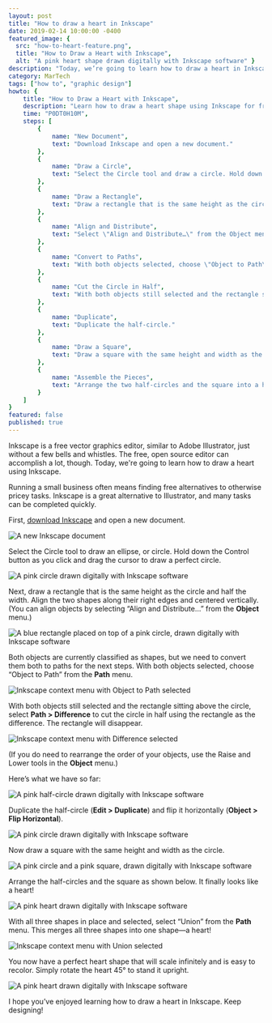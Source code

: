 ```yaml
---
layout: post
title: "How to draw a heart in Inkscape"
date: 2019-02-14 10:00:00 -0400
featured_image: {
  src: "how-to-heart-feature.png",
  title: "How to Draw a Heart with Inkscape",
  alt: "A pink heart shape drawn digitally with Inkscape software" }
description: "Today, we’re going to learn how to draw a heart in Inkscape. Inkscape is a free vector graphics editor, similar to Adobe Illustrator."
category: MarTech
tags: ["how to", "graphic design"]
howto: {
	title: "How to Draw a Heart with Inkscape",
	description: "Learn how to draw a heart shape using Inkscape for free.",
	time: "P0DT0H10M",
	steps: [
		{
			name: "New Document",
			text: "Download Inkscape and open a new document."
		},
		{
			name: "Draw a Circle",
			text: "Select the Circle tool and draw a circle. Hold down the Control button as you click and drag the cursor to draw a perfect circle."
		},
		{
			name: "Draw a Rectangle",
			text: "Draw a rectangle that is the same height as the circle and half its width."
		},
		{
			name: "Align and Distribute",
			text: "Select \"Align and Distribute…\" from the Object menu. Align the two shapes along their right edges and centered vertically."
		},
		{
			name: "Convert to Paths",
			text: "With both objects selected, choose \"Object to Path\" from the Path menu."
		},
		{
			name: "Cut the Circle in Half",
			text: "With both objects still selected and the rectangle sitting above the circle, select \"Path\" > \"Difference\" to cut the circle in half."
		},
		{
			name: "Duplicate",
			text: "Duplicate the half-circle."
		},
		{
			name: "Draw a Square",
			text: "Draw a square with the same height and width as the circle."
		},
		{
			name: "Assemble the Pieces",
			text: "Arrange the two half-circles and the square into a heart shape and select \"Union\" from the Path menu."
		}
	]
}
featured: false
published: true
---
```


Inkscape is a free vector graphics editor, similar to Adobe Illustrator, just without a few bells and whistles. The free, open source editor can accomplish a lot, though. Today, we're going to learn how to draw a heart using Inkscape.

Running a small business often means finding free alternatives to otherwise pricey tasks. Inkscape is a great alternative to Illustrator, and many tasks can be completed quickly.

First, <a aria-label="download Inkscape (opens in a new tab)" href="https://inkscape.org/release/" target="_blank" rel="noreferrer noopener">download Inkscape</a> and open a new document.

<img src="/assets/img/martech/how-to-heart-1.png" alt="A new Inkscape document" class="shadow">

Select the Circle tool to draw an ellipse, or circle. Hold down the Control button as you click and drag the cursor to draw a perfect circle.

<img src="/assets/img/martech/how-to-heart-2.png" alt="A pink circle drawn digitally with Inkscape software" class="shadow">

Next, draw a rectangle that is the same height as the circle and half the width. Align the two shapes along their right edges and centered vertically. (You can align objects by selecting “Align and Distribute…” from the **Object** menu.)

<img src="/assets/img/martech/how-to-heart-3.png" alt="A blue rectangle placed on top of a pink circle, drawn digitally with Inkscape software" class="shadow">

Both objects are currently classified as shapes, but we need to convert them both to paths for the next steps. With both objects selected, choose “Object to Path” from the **Path** menu.

<img src="/assets/img/martech/how-to-heart-4.png" alt="Inkscape context menu with Object to Path selected" class="shadow">

With both objects still selected and the rectangle sitting above the circle, select **Path > Difference** to cut the circle in half using the rectangle as the difference. The rectangle will disappear.

<img src="/assets/img/martech/how-to-heart-5.png" alt="Inkscape context menu with Difference selected" class="shadow">

(If you do need to rearrange the order of your objects, use the Raise and Lower tools in the **Object** menu.)

Here’s what we have so far:

<img src="/assets/img/martech/how-to-heart-6.png" alt="A pink half-circle drawn digitally with Inkscape software" class="shadow">

Duplicate the half-circle (**Edit > Duplicate**) and flip it horizontally (**Object > Flip Horizontal**).

<img src="/assets/img/martech/how-to-heart-7.png" alt="A pink circle drawn digitally with Inkscape software" class="shadow">

Now draw a square with the same height and width as the circle.

<img src="/assets/img/martech/how-to-heart-8.png" alt="A pink circle and a pink square, drawn digitally with Inkscape software" class="shadow">

Arrange the half-circles and the square as shown below. It finally looks like a heart!

<img src="/assets/img/martech/how-to-heart-9.png" alt="A pink heart drawn digitally with Inkscape software" class="shadow">

With all three shapes in place and selected, select “Union” from the **Path** menu. This merges all three shapes into one shape&mdash;a heart!

<img src="/assets/img/martech/how-to-heart-10.png" alt="Inkscape context menu with Union selected" class="shadow">

You now have a perfect heart shape that will scale infinitely and is easy to recolor. Simply rotate the heart 45&deg; to stand it upright.

<img src="/assets/img/martech/how-to-heart-11.png" alt="A pink heart drawn digitally with Inkscape software" class="shadow">

I hope you’ve enjoyed learning how to draw a heart in Inkscape. Keep designing!